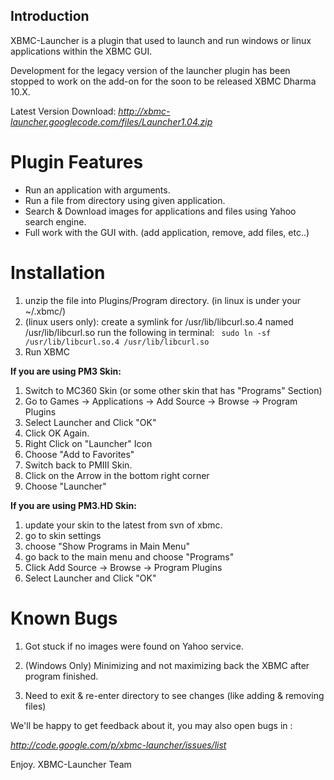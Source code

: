 ## Introduction ##
XBMC-Launcher is a plugin that used to launch and run windows or linux applications within the XBMC GUI.

Development for the legacy version of the launcher plugin has been stopped to work on the add-on for the soon to be released XBMC Dharma 10.X.

Latest Version Download:
_http://xbmc-launcher.googlecode.com/files/Launcher1.04.zip_

# Plugin Features #
  * Run an application with arguments.
  * Run a file from directory using given application.
  * Search & Download images for applications and files using Yahoo search engine.
  * Full work with the GUI with. (add application, remove, add files, etc..)


# Installation #

  1. unzip the file into Plugins/Program directory. (in linux is under your ~/.xbmc/)
  1. (linux users only): create a symlink for /usr/lib/libcurl.so.4 named /usr/lib/libcurl.so run the following in terminal: ```
sudo ln -sf /usr/lib/libcurl.so.4 /usr/lib/libcurl.so```
  1. Run XBMC


**If you are using PM3 Skin:**

  1. Switch to MC360 Skin (or some other skin that has "Programs" Section)
  1. Go to Games -> Applications -> Add Source -> Browse -> Program Plugins
  1. Select Launcher and Click "OK"
  1. Click OK Again.
  1. Right Click on "Launcher" Icon
  1. Choose "Add to Favorites"
  1. Switch back to PMIII Skin.
  1. Click on the Arrow in the bottom right corner
  1. Choose "Launcher"


**If you are using PM3.HD Skin:**

  1. update your skin to the latest from svn of xbmc.
  1. go to skin settings
  1. choose "Show Programs in Main Menu"
  1. go back to the main menu and choose "Programs"
  1. Click Add Source -> Browse -> Program Plugins
  1. Select Launcher and Click "OK"

# Known Bugs #

1. Got stuck if no images were found on Yahoo service.

2. (Windows Only) Minimizing and not maximizing back the XBMC after program finished.

3. Need to exit & re-enter directory to see changes (like adding & removing files)


We'll be happy to get feedback about it, you may also open bugs in :

_http://code.google.com/p/xbmc-launcher/issues/list_

Enjoy.
XBMC-Launcher Team